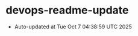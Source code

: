 # devops-readme-update
<!--START_SECTION:activity-->
- Auto-updated at Tue Oct  7 04:38:59 UTC 2025
<!--END_SECTION:activity-->
